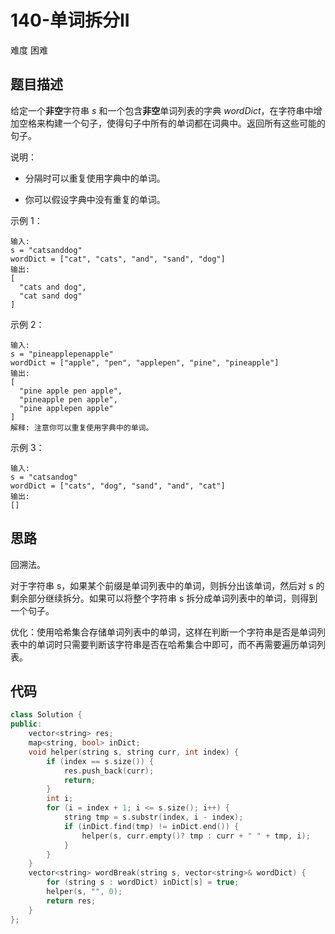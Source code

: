 # 140-单词拆分II

难度 困难



## 题目描述

给定一个**非空**字符串 *s* 和一个包含**非空**单词列表的字典 *wordDict*，在字符串中增加空格来构建一个句子，使得句子中所有的单词都在词典中。返回所有这些可能的句子。

说明：

- 分隔时可以重复使用字典中的单词。

- 你可以假设字典中没有重复的单词。

示例 1：
```
输入:
s = "catsanddog"
wordDict = ["cat", "cats", "and", "sand", "dog"]
输出:
[
  "cats and dog",
  "cat sand dog"
]
```
示例 2：
```
输入:
s = "pineapplepenapple"
wordDict = ["apple", "pen", "applepen", "pine", "pineapple"]
输出:
[
  "pine apple pen apple",
  "pineapple pen apple",
  "pine applepen apple"
]
解释: 注意你可以重复使用字典中的单词。
```
示例 3：
```
输入:
s = "catsandog"
wordDict = ["cats", "dog", "sand", "and", "cat"]
输出:
[]
```



## 思路

回溯法。

对于字符串 s，如果某个前缀是单词列表中的单词，则拆分出该单词，然后对 s 的剩余部分继续拆分。如果可以将整个字符串 s 拆分成单词列表中的单词，则得到一个句子。

优化：使用哈希集合存储单词列表中的单词，这样在判断一个字符串是否是单词列表中的单词时只需要判断该字符串是否在哈希集合中即可，而不再需要遍历单词列表。



## 代码

```c++
class Solution {
public:
    vector<string> res;
    map<string, bool> inDict;
    void helper(string s, string curr, int index) {
        if (index == s.size()) {
            res.push_back(curr);
            return;
        }
        int i;
        for (i = index + 1; i <= s.size(); i++) {
            string tmp = s.substr(index, i - index);
            if (inDict.find(tmp) != inDict.end()) {
                helper(s, curr.empty()? tmp : curr + " " + tmp, i);
            }
        }
    }
    vector<string> wordBreak(string s, vector<string>& wordDict) {
        for (string s : wordDict) inDict[s] = true;
        helper(s, "", 0);
        return res;
    }
};
```

